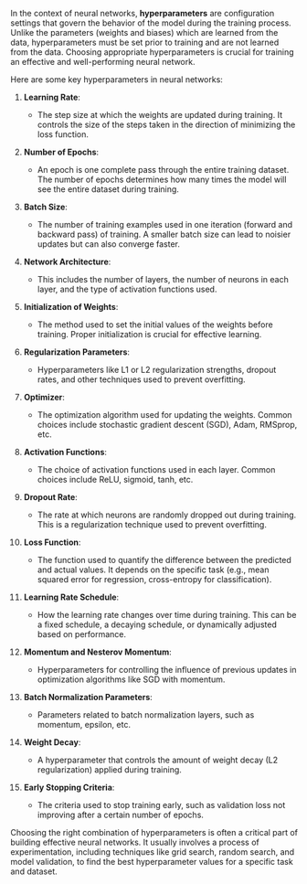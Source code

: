 In the context of neural networks, **hyperparameters** are configuration settings that govern the behavior of the model during the training process. Unlike the parameters (weights and biases) which are learned from the data, hyperparameters must be set prior to training and are not learned from the data. Choosing appropriate hyperparameters is crucial for training an effective and well-performing neural network.

Here are some key hyperparameters in neural networks:

1. **Learning Rate**:

   - The step size at which the weights are updated during training. It controls the size of the steps taken in the direction of minimizing the loss function.

2. **Number of Epochs**:

   - An epoch is one complete pass through the entire training dataset. The number of epochs determines how many times the model will see the entire dataset during training.

3. **Batch Size**:

   - The number of training examples used in one iteration (forward and backward pass) of training. A smaller batch size can lead to noisier updates but can also converge faster.

4. **Network Architecture**:

   - This includes the number of layers, the number of neurons in each layer, and the type of activation functions used.

5. **Initialization of Weights**:

   - The method used to set the initial values of the weights before training. Proper initialization is crucial for effective learning.

6. **Regularization Parameters**:

   - Hyperparameters like L1 or L2 regularization strengths, dropout rates, and other techniques used to prevent overfitting.

7. **Optimizer**:

   - The optimization algorithm used for updating the weights. Common choices include stochastic gradient descent (SGD), Adam, RMSprop, etc.

8. **Activation Functions**:

   - The choice of activation functions used in each layer. Common choices include ReLU, sigmoid, tanh, etc.

9. **Dropout Rate**:

   - The rate at which neurons are randomly dropped out during training. This is a regularization technique used to prevent overfitting.

10. **Loss Function**:

    - The function used to quantify the difference between the predicted and actual values. It depends on the specific task (e.g., mean squared error for regression, cross-entropy for classification).

11. **Learning Rate Schedule**:

    - How the learning rate changes over time during training. This can be a fixed schedule, a decaying schedule, or dynamically adjusted based on performance.

12. **Momentum and Nesterov Momentum**:

    - Hyperparameters for controlling the influence of previous updates in optimization algorithms like SGD with momentum.

13. **Batch Normalization Parameters**:

    - Parameters related to batch normalization layers, such as momentum, epsilon, etc.

14. **Weight Decay**:

    - A hyperparameter that controls the amount of weight decay (L2 regularization) applied during training.

15. **Early Stopping Criteria**:

    - The criteria used to stop training early, such as validation loss not improving after a certain number of epochs.

Choosing the right combination of hyperparameters is often a critical part of building effective neural networks. It usually involves a process of experimentation, including techniques like grid search, random search, and model validation, to find the best hyperparameter values for a specific task and dataset.
